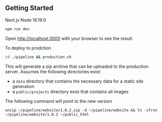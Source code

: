 ## Getting Started
Next.js
Node 16.19.0

```bash
npm run dev
```

Open [http://localhost:3000](http://localhost:3000) with your browser to see the result.

To deploy to prodction

```bash
cd ./pipeline && production.sh
```
This will generate a zip archive that can be uploaded to the production server. Assumes the following directories exist:
- a `data`  directory that contains the necessary data for a static site generation
- a `public/projects` directory exist that contains all images

The following command will point to the new version
```
unzip ~/pipeline/website/1.0.2.zip -d ~/pipeline/website && ln -sfrvn ~/pipeline/website/1.0.2 ~/public_html
```
